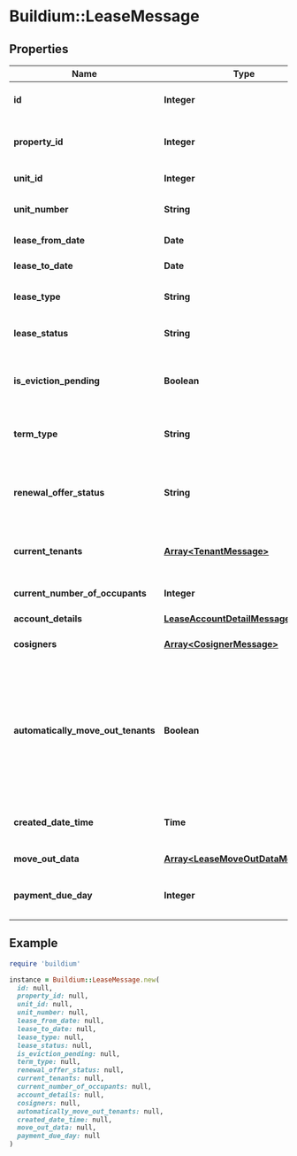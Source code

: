 # Buildium::LeaseMessage

## Properties

| Name | Type | Description | Notes |
| ---- | ---- | ----------- | ----- |
| **id** | **Integer** | Lease unique identifier. | [optional] |
| **property_id** | **Integer** | Rental property unique identifier. | [optional] |
| **unit_id** | **Integer** | Unit unique identifier. | [optional] |
| **unit_number** | **String** | Unit number specified in the lease. | [optional] |
| **lease_from_date** | **Date** | Start date of the lease. | [optional] |
| **lease_to_date** | **Date** | End date of the lease. | [optional] |
| **lease_type** | **String** | Describes the type of lease. | [optional] |
| **lease_status** | **String** | Indicates the status of the lease. | [optional] |
| **is_eviction_pending** | **Boolean** | Indicates whether the lease has an eviction pending. | [optional] |
| **term_type** | **String** | Describes the term type of the lease. | [optional] |
| **renewal_offer_status** | **String** | Describes the status of the renewal offer. Null if no renewal offer exists. | [optional] |
| **current_tenants** | [**Array&lt;TenantMessage&gt;**](TenantMessage.md) | List of the current tenants on the lease. | [optional] |
| **current_number_of_occupants** | **Integer** | Count of current tenants. | [optional] |
| **account_details** | [**LeaseAccountDetailMessage**](LeaseAccountDetailMessage.md) |  | [optional] |
| **cosigners** | [**Array&lt;CosignerMessage&gt;**](CosignerMessage.md) | List of the cosigners on the lease. | [optional] |
| **automatically_move_out_tenants** | **Boolean** | Indicates whether to automatically move out all tenants assigned to the lease and set the lease status to past when the lease ends. | [optional] |
| **created_date_time** | **Time** | Date and time the lease was created. | [optional] |
| **move_out_data** | [**Array&lt;LeaseMoveOutDataMessage&gt;**](LeaseMoveOutDataMessage.md) | Move out data of lease | [optional] |
| **payment_due_day** | **Integer** | Day of the month payment is due. | [optional] |

## Example

```ruby
require 'buildium'

instance = Buildium::LeaseMessage.new(
  id: null,
  property_id: null,
  unit_id: null,
  unit_number: null,
  lease_from_date: null,
  lease_to_date: null,
  lease_type: null,
  lease_status: null,
  is_eviction_pending: null,
  term_type: null,
  renewal_offer_status: null,
  current_tenants: null,
  current_number_of_occupants: null,
  account_details: null,
  cosigners: null,
  automatically_move_out_tenants: null,
  created_date_time: null,
  move_out_data: null,
  payment_due_day: null
)
```

